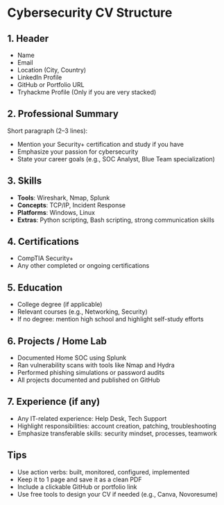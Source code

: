 # Cybersecurity CV Structure

## 1. Header
- Name
- Email
- Location (City, Country)
- LinkedIn Profile
- GitHub or Portfolio URL
- Tryhackme Profile (Only if you are very stacked)

## 2. Professional Summary
Short paragraph (2–3 lines):
- Mention your Security+ certification and study if you have
- Emphasize your passion for cybersecurity
- State your career goals (e.g., SOC Analyst, Blue Team specialization)

## 3. Skills
- **Tools**: Wireshark, Nmap, Splunk
- **Concepts**: TCP/IP, Incident Response
- **Platforms**: Windows, Linux
- **Extras**: Python scripting, Bash scripting, strong communication skills

## 4. Certifications
- CompTIA Security+ 
- Any other completed or ongoing certifications

## 5. Education
- College degree (if applicable)
- Relevant courses (e.g., Networking, Security)
- If no degree: mention high school and highlight self-study efforts

## 6. Projects / Home Lab
- Documented Home SOC using Splunk
- Ran vulnerability scans with tools like Nmap and Hydra
- Performed phishing simulations or password audits
- All projects documented and published on GitHub

## 7. Experience (if any)
- Any IT-related experience: Help Desk, Tech Support
- Highlight responsibilities: account creation, patching, troubleshooting
- Emphasize transferable skills: security mindset, processes, teamwork

## Tips
- Use action verbs: built, monitored, configured, implemented
- Keep it to 1 page and save it as a clean PDF
- Include a clickable GitHub or portfolio link
- Use free tools to design your CV if needed (e.g., Canva, Novoresume)
